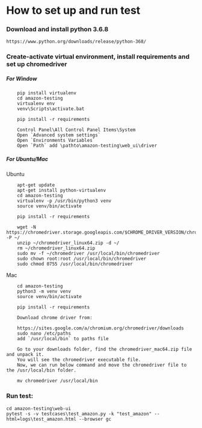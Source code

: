 # How to set up and run test

### Download and install python 3.6.8
    https://www.python.org/downloads/release/python-368/
    
### Create-activate virtual environment, install requirements and set up chromedriver
##### For Window
```
    pip install virtualenv
    cd amazon-testing
    virtualenv env
    venv\Scripts\activate.bat
```
```
    pip install -r requirements
```
```
    Control Panel\All Control Panel Items\System
    Open `Advanced system settings`
    Open `Environments Variables`
    Open `Path` add \pathto\amazon-testing\web_ui\driver
```

##### For Ubuntu/Mac
Ubuntu
```
    apt-get update
    apt-get install python-virtualenv
    cd amazon-testing
    virtualenv -p /usr/bin/python3 venv
    source venv/bin/activate
```
```
    pip install -r requirements
```
```
    wget -N https://chromedriver.storage.googleapis.com/$CHROME_DRIVER_VERSION/chromedriver_linux64.zip -P ~/
    unzip ~/chromedriver_linux64.zip -d ~/
    rm ~/chromedriver_linux64.zip
    sudo mv -f ~/chromedriver /usr/local/bin/chromedriver
    sudo chown root:root /usr/local/bin/chromedriver
    sudo chmod 0755 /usr/local/bin/chromedriver
```

Mac
```
    cd amazon-testing
    python3 -m venv venv
    source venv/bin/activate
```
```
    pip install -r requirements
```
```
    Download chrome driver from:
    
    https://sites.google.com/a/chromium.org/chromedriver/downloads
    sudo nano /etc/paths
    add `/usr/local/bin` to paths file
    
    Go to your downloads folder, find the chromedriver_mac64.zip file and unpack it.
    You will see the chromedriver executable file.
    Now, we can run below command and move the chromedriver file to the /usr/local/bin folder.
    
    mv chromedriver /usr/local/bin
```
### Run test:
```
cd amazon-testing\web-ui
pytest -s -v testcases\test_amazon.py -k "test_amazon" --html=logs\test_amazon.html --browser gc
```
